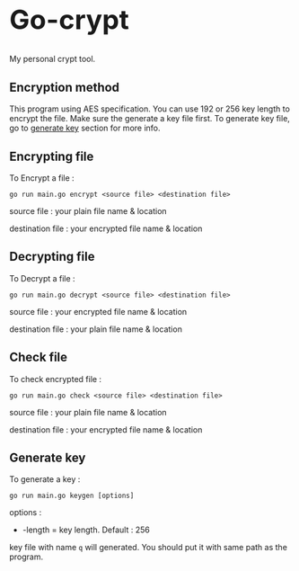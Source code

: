 <h1 style="font-size:48px">Go-crypt</h1>
My personal crypt tool.

## Encryption method
This program using AES specification. You can use 192 or 256 key length to encrypt the file. Make sure the generate a key file first. To generate key file, go to [generate key](#generate-key) section for more info.

## Encrypting file
To Encrypt a file : 
```
go run main.go encrypt <source file> <destination file>
```

source file : your plain file name & location

destination file : your encrypted file name & location

## Decrypting file
To Decrypt a file : 
```
go run main.go decrypt <source file> <destination file>
```

source file : your encrypted file name & location

destination file : your plain file name & location

## Check file
To check encrypted file : 
```
go run main.go check <source file> <destination file>
```

source file : your plain file name & location

destination file : your encrypted file name & location

## Generate key
To generate a key : 
```
go run main.go keygen [options]
```

options :
- -length = key length. Default : 256

key file with name `q` will generated. You should put it with same path as the program.

